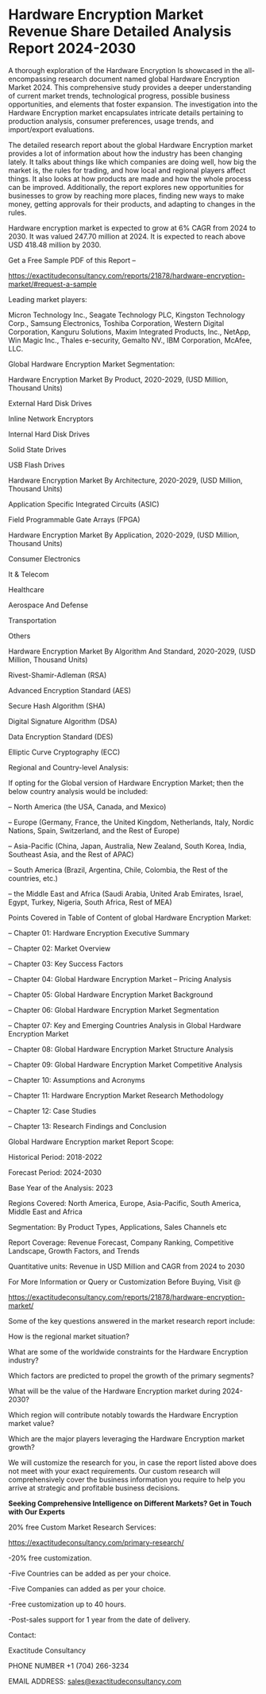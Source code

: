 # Hardware Encryption Market Revenue Share Detailed Analysis Report 2024-2030

A thorough exploration of the Hardware Encryption Is showcased  in the all-encompassing research document named global Hardware Encryption Market 2024. This comprehensive study provides a deeper understanding of current market trends, technological progress, possible business opportunities, and elements that foster expansion. The investigation into the Hardware Encryption market encapsulates intricate details pertaining to production analysis, consumer preferences, usage trends, and import/export evaluations.

The detailed research report about the global Hardware Encryption market provides a lot of information about how the industry has been changing lately. It talks about things like which companies are doing well, how big the market is, the rules for trading, and how local and regional players affect things. It also looks at how products are made and how the whole process can be improved. Additionally, the report explores new opportunities for businesses to grow by reaching more places, finding new ways to make money, getting approvals for their products, and adapting to changes in the rules.

Hardware encryption market is expected to grow at 6% CAGR from 2024 to 2030. It was valued 247.70 million at 2024. It is expected to reach above USD 418.48 million by 2030.

Get a Free Sample PDF of this Report –

https://exactitudeconsultancy.com/reports/21878/hardware-encryption-market/#request-a-sample

Leading market players:

Micron Technology Inc., Seagate Technology PLC, Kingston Technology Corp., Samsung Electronics, Toshiba Corporation, Western Digital Corporation, Kanguru Solutions, Maxim Integrated Products, Inc., NetApp, Win Magic Inc., Thales e-security, Gemalto NV., IBM Corporation, McAfee, LLC.

Global Hardware Encryption Market Segmentation:

Hardware Encryption Market By Product, 2020-2029, (USD Million, Thousand Units)

External Hard Disk Drives

Inline Network Encryptors

Internal Hard Disk Drives

Solid State Drives

USB Flash Drives

Hardware Encryption Market By Architecture, 2020-2029, (USD Million, Thousand Units)

Application Specific Integrated Circuits (ASIC)

Field Programmable Gate Arrays (FPGA)

Hardware Encryption Market By Application, 2020-2029, (USD Million, Thousand Units)

Consumer Electronics

It & Telecom

Healthcare

Aerospace And Defense

Transportation

Others

Hardware Encryption Market By Algorithm And Standard, 2020-2029, (USD Million, Thousand Units)

Rivest-Shamir-Adleman (RSA)

Advanced Encryption Standard (AES)

Secure Hash Algorithm (SHA)

Digital Signature Algorithm (DSA)

Data Encryption Standard (DES)

Elliptic Curve Cryptography (ECC)

Regional and Country-level Analysis:

If opting for the Global version of Hardware Encryption Market; then the below country analysis would be included:

– North America (the USA, Canada, and Mexico)

– Europe (Germany, France, the United Kingdom, Netherlands, Italy, Nordic Nations, Spain, Switzerland, and the Rest of Europe)

– Asia-Pacific (China, Japan, Australia, New Zealand, South Korea, India, Southeast Asia, and the Rest of APAC)

– South America (Brazil, Argentina, Chile, Colombia, the Rest of the countries, etc.)

– the Middle East and Africa (Saudi Arabia, United Arab Emirates, Israel, Egypt, Turkey, Nigeria, South Africa, Rest of MEA)

Points Covered in Table of Content of global Hardware Encryption Market:

– Chapter 01:  Hardware Encryption Executive Summary

– Chapter 02: Market Overview

– Chapter 03: Key Success Factors

– Chapter 04: Global Hardware Encryption Market – Pricing Analysis

– Chapter 05: Global Hardware Encryption Market Background

– Chapter 06: Global Hardware Encryption Market Segmentation

– Chapter 07: Key and Emerging Countries Analysis in Global Hardware Encryption Market

– Chapter 08: Global Hardware Encryption Market Structure Analysis

– Chapter 09: Global Hardware Encryption Market Competitive Analysis

– Chapter 10: Assumptions and Acronyms

– Chapter 11: Hardware Encryption Market Research Methodology

– Chapter 12: Case Studies

– Chapter 13: Research Findings and Conclusion

Global Hardware Encryption market Report Scope:

Historical Period: 2018-2022

Forecast Period: 2024-2030

Base Year of the Analysis: 2023

Regions Covered: North America, Europe, Asia-Pacific, South America, Middle East and Africa

Segmentation: By Product Types, Applications, Sales Channels etc

Report Coverage: Revenue Forecast, Company Ranking, Competitive Landscape, Growth Factors, and Trends

Quantitative units: Revenue in USD Million and CAGR from 2024 to 2030

For More Information or Query or Customization Before Buying, Visit @

https://exactitudeconsultancy.com/reports/21878/hardware-encryption-market/

Some of the key questions answered in the market research report include:

How is the regional market situation?

What are some of the worldwide constraints for the Hardware Encryption industry?

Which factors are predicted to propel the growth of the primary segments?

What will be the value of the Hardware Encryption market during 2024-2030?

Which region will contribute notably towards the Hardware Encryption market value?

Which are the major players leveraging the Hardware Encryption market growth?

We will customize the research for you, in case the report listed above does not meet with your exact requirements. Our custom research will comprehensively cover the business information you require to help you arrive at strategic and profitable business decisions.

**Seeking Comprehensive Intelligence on Different Markets? Get in Touch with Our Experts**

20% free Custom Market Research Services:

https://exactitudeconsultancy.com/primary-research/

-20% free customization.

-Five Countries can be added as per your choice.

-Five Companies can added as per your choice.

-Free customization up to 40 hours.

-Post-sales support for 1 year from the date of delivery.

Contact:

Exactitude Consultancy

PHONE NUMBER +1 (704) 266-3234

EMAIL ADDRESS: sales@exactitudeconsultancy.com
